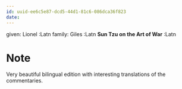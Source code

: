 ```yaml
---
id: uuid-ee6c5e87-dcd5-44d1-81c6-086dca36f823
date: 
---
```


given: Lionel :Latn
family: Giles :Latn
**Sun Tzu on the Art of War** :Latn
# Note
Very beautiful bilingual edition with interesting translations of the commentaries.
